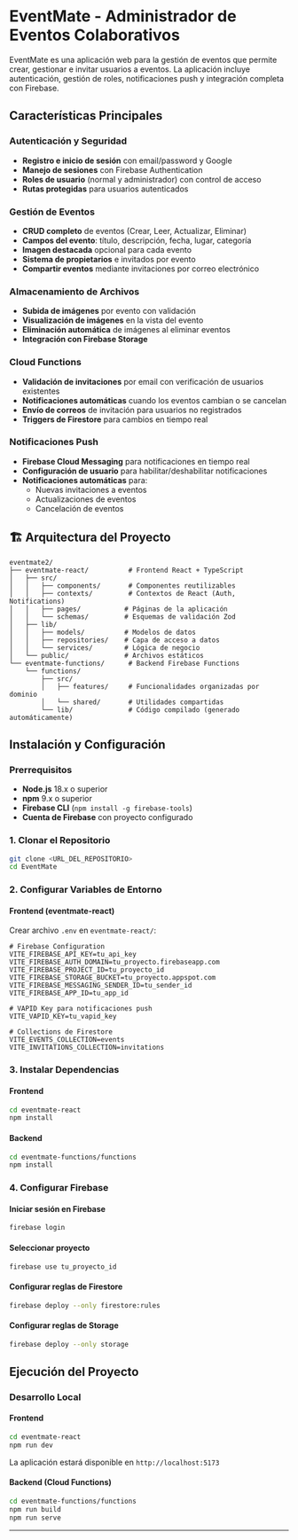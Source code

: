 # EventMate - Administrador de Eventos Colaborativos

EventMate es una aplicación web para la gestión de eventos que permite crear, gestionar e invitar usuarios a eventos. La aplicación incluye autenticación, gestión de roles, notificaciones push y integración completa con Firebase.

## Características Principales

### Autenticación y Seguridad
- **Registro e inicio de sesión** con email/password y Google
- **Manejo de sesiones** con Firebase Authentication
- **Roles de usuario** (normal y administrador) con control de acceso
- **Rutas protegidas** para usuarios autenticados

### Gestión de Eventos
- **CRUD completo** de eventos (Crear, Leer, Actualizar, Eliminar)
- **Campos del evento**: título, descripción, fecha, lugar, categoría
- **Imagen destacada** opcional para cada evento
- **Sistema de propietarios** e invitados por evento
- **Compartir eventos** mediante invitaciones por correo electrónico

### Almacenamiento de Archivos
- **Subida de imágenes** por evento con validación
- **Visualización de imágenes** en la vista del evento
- **Eliminación automática** de imágenes al eliminar eventos
- **Integración con Firebase Storage**

### Cloud Functions
- **Validación de invitaciones** por email con verificación de usuarios existentes
- **Notificaciones automáticas** cuando los eventos cambian o se cancelan
- **Envío de correos** de invitación para usuarios no registrados
- **Triggers de Firestore** para cambios en tiempo real

### Notificaciones Push
- **Firebase Cloud Messaging** para notificaciones en tiempo real
- **Configuración de usuario** para habilitar/deshabilitar notificaciones
- **Notificaciones automáticas** para:
  - Nuevas invitaciones a eventos
  - Actualizaciones de eventos
  - Cancelación de eventos

## 🏗️ Arquitectura del Proyecto

```
eventmate2/
├── eventmate-react/          # Frontend React + TypeScript
│   ├── src/
│   │   ├── components/       # Componentes reutilizables
│   │   ├── contexts/         # Contextos de React (Auth, Notifications)
│   │   ├── pages/           # Páginas de la aplicación
│   │   └── schemas/         # Esquemas de validación Zod
│   ├── lib/
│   │   ├── models/          # Modelos de datos
│   │   ├── repositories/    # Capa de acceso a datos
│   │   └── services/        # Lógica de negocio
│   └── public/              # Archivos estáticos
└── eventmate-functions/      # Backend Firebase Functions
    └── functions/
        ├── src/
        │   ├── features/     # Funcionalidades organizadas por dominio
        │   └── shared/       # Utilidades compartidas
        └── lib/              # Código compilado (generado automáticamente)
```

## Instalación y Configuración

### Prerrequisitos
- **Node.js** 18.x o superior
- **npm** 9.x o superior
- **Firebase CLI** (`npm install -g firebase-tools`)
- **Cuenta de Firebase** con proyecto configurado

### 1. Clonar el Repositorio
```bash
git clone <URL_DEL_REPOSITORIO>
cd EventMate
```

### 2. Configurar Variables de Entorno

#### Frontend (eventmate-react)
Crear archivo `.env` en `eventmate-react/`:
```env
# Firebase Configuration
VITE_FIREBASE_API_KEY=tu_api_key
VITE_FIREBASE_AUTH_DOMAIN=tu_proyecto.firebaseapp.com
VITE_FIREBASE_PROJECT_ID=tu_proyecto_id
VITE_FIREBASE_STORAGE_BUCKET=tu_proyecto.appspot.com
VITE_FIREBASE_MESSAGING_SENDER_ID=tu_sender_id
VITE_FIREBASE_APP_ID=tu_app_id

# VAPID Key para notificaciones push
VITE_VAPID_KEY=tu_vapid_key

# Collections de Firestore
VITE_EVENTS_COLLECTION=events
VITE_INVITATIONS_COLLECTION=invitations
```
### 3. Instalar Dependencias

#### Frontend
```bash
cd eventmate-react
npm install
```

#### Backend
```bash
cd eventmate-functions/functions
npm install
```

### 4. Configurar Firebase

#### Iniciar sesión en Firebase
```bash
firebase login
```

#### Seleccionar proyecto
```bash
firebase use tu_proyecto_id
```

#### Configurar reglas de Firestore
```bash
firebase deploy --only firestore:rules
```

#### Configurar reglas de Storage
```bash
firebase deploy --only storage
```

## Ejecución del Proyecto

### Desarrollo Local

#### Frontend
```bash
cd eventmate-react
npm run dev
```
La aplicación estará disponible en `http://localhost:5173`

#### Backend (Cloud Functions)
```bash
cd eventmate-functions/functions
npm run build
npm run serve
```

---
